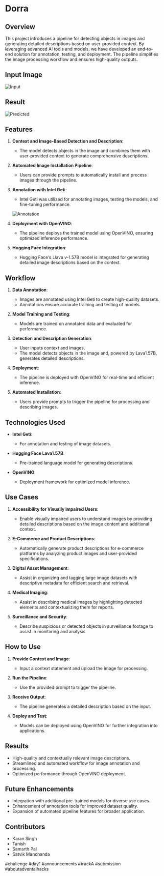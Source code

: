 # Dorra

## Overview

This project introduces a pipeline for detecting objects in images and generating detailed descriptions based on user-provided context. By leveraging advanced AI tools and models, we have developed an end-to-end solution for annotation, testing, and deployment. The pipeline simplifies the image processing workflow and ensures high-quality outputs.

## Input Image

![Input](image-2.png)

## Result

![Predicted](image-3.png)

## Features

1. **Context and Image-Based Detection and Description**:

   - The model detects objects in the image and combines them with user-provided context to generate comprehensive descriptions.

2. **Automated Image Installation Pipeline**:

   - Users can provide prompts to automatically install and process images through the pipeline.

3. **Annotation with Intel Geti**:

   - Intel Geti was utilized for annotating images, testing the models, and fine-tuning performance.

   ![Annotation](image-1.png)

4. **Deployment with OpenVINO**:

   - The pipeline deploys the trained model using OpenVINO, ensuring optimized inference performance.

5. **Hugging Face Integration**:
   - Hugging Face's Llava v-1.57B model is integrated for generating detailed image descriptions based on the context.

## Workflow

1. **Data Annotation**:

   - Images are annotated using Intel Geti to create high-quality datasets.
   - Annotations ensure accurate training and testing of models.

2. **Model Training and Testing**:

   - Models are trained on annotated data and evaluated for performance.

3. **Detection and Description Generation**:

   - User inputs context and images.
   - The model detects objects in the image and, powered by Lava1.57B, generates detailed descriptions.

4. **Deployment**:

   - The pipeline is deployed with OpenVINO for real-time and efficient inference.

5. **Automated Installation**:
   - Users provide prompts to trigger the pipeline for processing and describing images.

## Technologies Used

- **Intel Geti**:

  - For annotation and testing of image datasets.

- **Hugging Face Lava1.57B**:

  - Pre-trained language model for generating descriptions.

- **OpenVINO**:
  - Deployment framework for optimized model inference.

## Use Cases

1. **Accessibility for Visually Impaired Users**:

   - Enable visually impaired users to understand images by providing detailed descriptions based on the image content and additional context.

2. **E-Commerce and Product Descriptions**:

   - Automatically generate product descriptions for e-commerce platforms by analyzing product images and user-provided specifications.

3. **Digital Asset Management**:

   - Assist in organizing and tagging large image datasets with descriptive metadata for efficient search and retrieval.

4. **Medical Imaging**:

   - Assist in describing medical images by highlighting detected elements and contextualizing them for reports.

5. **Surveillance and Security**:

   - Describe suspicious or detected objects in surveillance footage to assist in monitoring and analysis.

## How to Use

1. **Provide Context and Image**:

   - Input a context statement and upload the image for processing.

2. **Run the Pipeline**:

   - Use the provided prompt to trigger the pipeline.

3. **Receive Output**:

   - The pipeline generates a detailed description based on the input.

4. **Deploy and Test**:
   - Models can be deployed using OpenVINO for further integration into applications.

## Results

- High-quality and contextually relevant image descriptions.
- Streamlined and automated workflow for image annotation and processing.
- Optimized performance through OpenVINO deployment.

## Future Enhancements

- Integration with additional pre-trained models for diverse use cases.
- Enhancement of annotation tools for improved dataset quality.
- Expansion of automated pipeline features for broader application.

## Contributors

- Karan Singh
- Tanish
- Samarth Pal
- Satvik Manchanda

#challenge #day1 #announcements
#trackA #submission #aboutadventaihacks
